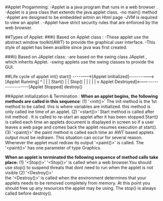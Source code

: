 
#Applet Progamming:
-Applet ia a java program that runs in a web browser .
-Applet is a java class that extends the java.applet class.
-no main() method 
-Applet are designed to be embedded witnin an Html page
-JVM is required to view an applet .
-Applet have strict security rules that are enforced by the web browser.

##Types of Applet:
###i) Based on Applet class :
-These applet use the abstract window toolkit(AWT) to provide the graphical user interface.
-This style of applet has been availble since java was first created.

###ii) Based on JApplet class:
-are based on the swing class JApplet , which inherits Applet.
-swing applets use the swing classes to provide the GUI.


##Life cycle of applet 
  int()                        start()
------->[Applet iinitialized]---------->[Applet Running]
										 ^         |
		                                 |         |
                             Start()     |         | Stop()
									     |         |
										 |         |
										 |         v 
Applet Destroyed]<--------------------[Applet Stopped]
					   destroy()


##Applet initialization & Termination :
**When an applet begins, the following methods are called in this sequence**: 
(1) '<init()>'
	The init method is the 1st method to be called. this is where variables are initialized. this method is only called ine time of an applet.
(2) '<start()>'
	Start method is called after init method . It is called to re-start an applet after it has been stopped.Start() is called each time an applets document is displayed in screen so if a user leaves a web page and comes back the applet resumes execution at start().
(3) '<paint()>'
  	the paint method is called each time an AWT based applets output must be redrawn. This situation can occur for several reason. Whenever the applet must redraw its output '<paint()>' is called. The '<paint()>' has one parameter of type Graphics.
    
**When an applet is terminated the following sequence of method calls take place:**
(1) '<Stop()>'
	'<Stop()>' is called when a  web browser.You should use stop() to suspend threats that dont need to run when the applet is not visible
(2) '<Destroy()>'  
	the '<Destroy()>' is called when the environment determines that your applets needs to be removed completely from memory. At this point you should free up any resources the applet may be using. The stop() is always called before destroy().         					   
